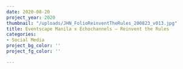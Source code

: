 ```yaml
---
date: 2020-08-20
project_year: 2020
thumbnail: "/uploads/JHN_FolioReinventTheRules_200823_v013.jpg"
title: Eventscape Manila x Echochannels – Reinvent the Rules
categories:
- Social Media
project_bg_color: ''
project_fg_color: ''

---
```

